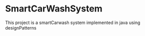 # SmartCarWashSystem
This project is a smartCarwash system implemented in java using designPatterns
